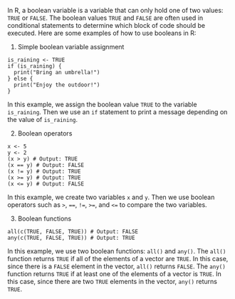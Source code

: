 In R, a boolean variable is a variable that can only hold one of two values: `TRUE` or `FALSE`. The boolean values `TRUE` and `FALSE` are often used in conditional statements to determine which block of code should be executed. Here are some examples of how to use booleans in R:

1. Simple boolean variable assignment

```
is_raining <- TRUE
if (is_raining) {
  print("Bring an umbrella!")
} else {
  print("Enjoy the outdoor!")
}
```

In this example, we assign the boolean value `TRUE` to the variable `is_raining`. Then we use an `if` statement to print a message depending on the value of `is_raining`.

2. Boolean operators

```
x <- 5
y <- 2
(x > y) # Output: TRUE
(x == y) # Output: FALSE
(x != y) # Output: TRUE
(x >= y) # Output: TRUE
(x <= y) # Output: FALSE
```

In this example, we create two variables `x` and `y`. Then we use boolean operators such as `>`, `==`, `!=`, `>=`, and `<=` to compare the two variables.

3. Boolean functions

```
all(c(TRUE, FALSE, TRUE)) # Output: FALSE
any(c(TRUE, FALSE, TRUE)) # Output: TRUE
```

In this example, we use two boolean functions: `all()` and `any()`. The `all()` function returns `TRUE` if all of the elements of a vector are `TRUE`. In this case, since there is a `FALSE` element in the vector, `all()` returns `FALSE`. The `any()` function returns `TRUE` if at least one of the elements of a vector is `TRUE`. In this case, since there are two `TRUE` elements in the vector, `any()` returns `TRUE`.